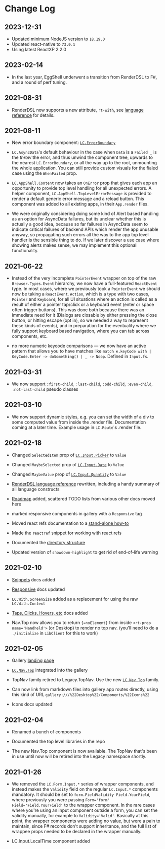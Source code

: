 # Change Log

## 2023-12-31
- Updated minimum NodeJS version to `18.19.0`
- Updated react-native to `73.0.1`
- Using latest ReactXP 2.2.0

## 2023-02-14

- In the last year, EggShell underwent a transition from RenderDSL to F#, and a round of
perf tuning.

## 2021-08-31

* RenderDSL now supports a new attribute, `rt-with`, see [language reference](./renderDsl/index.md) for details.

## 2021-08-11

* New error boundary component: [`LC.ErrorBoundary`](gallery:///%22Desktop%22/Components/%22ErrorBoundary%22)

* `LC.AsyncData`'s default behaviour in the case when `Data` is a `Failed _` is the _throw_ the error,
  and thus unwind the component tree, upwards to the nearest `LC.ErrorBoundary`, or all the way up to
  the root, unmounting the whole application. You can still provide custom visuals for the fialed case
  using the `WhenFailed` prop.

* `LC.AppShell.Content` now takes an `OnError` prop that gives each app an opportunity to provide top level
  handling for all unexpected errors. A helper component, `LC.AppShell.TopLevelErrorMessage` is provided
  to render a default generic error message and a reload button. This component was added to all existing
  apps, in their `App.render` files.

* We were originally considering doing some kind of Alert based handling as an option for AsyncData failures,
  but its unclear whether this is actually a good idea, because so far failures in AsyncData seem to indicate
  critical failures of backend APIs which render the app unusable anyway, so propagating such errors all the
  way to the app top level handler is the sensible thing to do. If we later discover a use case where showing
  alerts makes sense, we may implement this optional functionality.

## 2021-06-22

* Instead of the very incomplete `PointerEvent` wrapper on top of the raw `Browser.Types.Event` hierarchy,
  we now have a full-featured `ReactEvent` type. In most cases, where we previously took a `PointerEvent`
  we should now be taking a `ReactEvent.Action`, which is a type with two cases, `Pointer` and `Keyboard`,
  for all UI situations where an action is called as a result of either a pointer tap/click or a keyboard
  event (enter or space often trigger buttons). This was done both because there was an immediate need for
  it (Dialogs are closable by either pressing the close button, or hitting escape (opt in), so we needed
  a way to represent these kinds of events), and in preparation for the eventuality where we fully support
  keyboard based navigation, where you can tab across components, etc.

* no more numeric keycode comparisons — we now have an active pattern that allows you to have matches like
  `match e.keyCode with | KeyCode.Enter -> doSomething() | _ -> Noop`. Defined in `Input.fs`.

## 2021-03-31

* We now support `:first-child`, `:last-child`, `:odd-child`, `:even-child`, `:not-last-child` pseudo classes

## 2021-03-10

* We now support dynamic styles, e.g. you can set the width of a div to some computed value from
  inside the .render file. Documentation coming at a later time. Example usage in `LC.Route`'s .render file.

## 2021-02-18

* Changed `SelectedItem` prop of [`LC.Input.Picker`](gallery:///%22Desktop%22/Components/%22Input_Picker%22) to `Value`

* Changed `MaybeSelected` prop of [`LC.Input.Date`](gallery:///%22Desktop%22/Components/%22Input_Date%22) to `Value`

* Changed `MaybeValue` prop of [`LC.Input.Quantity`](gallery:///%22Desktop%22/Components/%22Input_Quantity%22) to `Value`

* [RenderDSL language reference](./renderDsl/index.md) rewritten, including a handy summary
  of all language constructs

* [Roadmap](./basics/roadmap.md) added, scattered TODO lists from various other docs moved here

* marked responsive components in gallery with a `Responsive` tag

* Moved react refs documentation to a [stand-alone how-to](./how-to/refs.md)

* Made the `reactref` snippet for working with react refs

* Documented the [directory structure](./unsorted/directory-structure.md)

* Updated version of `showdown-highlight` to get rid of end-of-life warning

## 2021-02-10

* [Snippets](./tools/snippets.md) docs added

* [Responsive](./how-to/responsive.md) docs updated

* `LC.With.ScreenSize` added as a replacement for using the raw `LC.With.Context`

* [Taps, Clicks, Hovers, etc](./how-to/tap-capture.md) docs added

* Nav.Top now allows you to return `{=noElement}` from inside `<rt-prop name='Handheld'>` (or Desktop)
  to render no top nav. (you'll need to do a `./initialize` in `LibClient` for this to work)

## 2021-02-05

* Gallery [landing page](gallery:///)

* [`LC.Nav.Top`](gallery:///%22Desktop%22/Components/%22Nav_Top%22) integrated into the gallery

* TopNav family retired to Legacy.TopNav. Use the new [`LC.Nav.Top`](gallery:///%22Desktop%22/Components/%22Nav_Top%22) family.

* Can now link from markdown files into gallery app routes directly, using this kind of URL `gallery:///%22Desktop%22/Components/%22Icons%22`

* Icons docs updated

## 2021-02-04

* Renamed a bunch of components

* Documented the top level libraries in the repo

* The new Nav.Top component is now available. The TopNav that's been in use until now will be retired into the Legacy namespace shortly.

## 2021-01-26

* We removed the `LC.Form.Input.*` series of wrapper components, and instead makes the `Validity` field on the regular `LC.Input.*` components mandatory. It should be set to `form.FieldValidity Field.YourField`, where previously you were passing `Form='form' Field='Field.YourField'` to the wrapper component. In the rare cases where you're using an input component outside a form, you can set the validity manually, for example to `Validity='Valid'`. Basically at this point, the wrapper components were adding no value, but were a pain to maintain, since F# records don't support inheritance, and the full list of wrappee props needed to be declared in the wrapper manually.

* LC.Input.LocalTime component added
